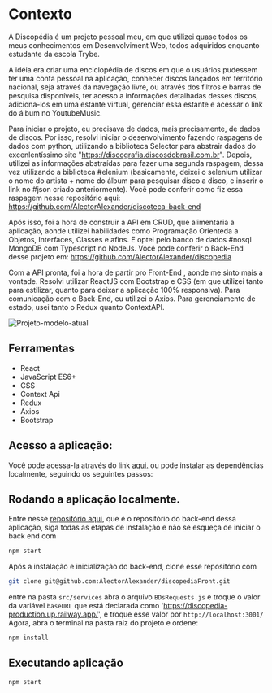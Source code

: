 # Contexto
A Discopédia é um projeto pessoal meu, em que utilizei quase todos os meus conhecimentos em Desenvolviment Web, todos adquiridos enquanto estudante da escola Trybe.

A idéia era criar uma enciclopédia de discos em que o usuários pudessem ter uma conta pessoal na aplicação, conhecer discos lançados em território nacional, seja atraveś da navegação livre, ou através dos filtros e barras de pesquisa disponíveis, ter acesso a informações detalhadas desses discos, adiciona-los em uma estante virtual, gerenciar essa estante e acessar o link do álbum no YoutubeMusic.

Para iniciar o projeto, eu precisava de dados, mais precisamente, de dados de discos. Por isso, resolvi iniciar o desenvolvimento fazendo raspagens de dados com python, utilizando a biblioteca Selector para abstrair dados do excenlentíssimo site "https://discografia.discosdobrasil.com.br". Depois, utilizei as informações abstraídas para fazer uma segunda raspagem, dessa vez utilizando a biblioteca #elenium (basicamente, deixei o selenium utilizar o nome do artista + nome do álbum para pesquisar disco a disco, e inserir o link no #json criado anteriormente). Você pode conferir como fiz essa raspagem nesse repositório aqui: https://github.com/AlectorAlexander/discoteca-back-end



Após isso, foi a hora de construir a API em CRUD, que alimentaria a aplicação, aonde utilizei habilidades como Programação Orienteda a Objetos, Interfaces, Classes e afins. E optei pelo banco de dados #nosql MongoDB com Typescript no NodeJs. Você pode conferir o Back-End  desse projeto em:
https://github.com/AlectorAlexander/discopedia



Com a API pronta, foi a hora de partir pro Front-End , aonde me sinto mais a vontade. Resolvi utilizar ReactJS com Bootstrap e CSS (em que utilizei tanto para estilizar, quanto para deixar a aplicação 100% responsiva). Para comunicação com o Back-End, eu utilizei o Axios. Para gerenciamento de estado, usei tanto o Redux quanto ContextAPI.

<img src='discopedia.gif' alt='Projeto-modelo-atual'>

## Ferramentas

* React
* JavaScript ES6+
* CSS
* Context Api
* Redux
* Axios
* Bootstrap

## Acesso a aplicação:
Você pode acessa-la através do link <a href="https://discopediafront-production.up.railway.app/">aqui.</a> ou pode instalar as dependências localmente, seguindo os seguintes passos:

## Rodando a aplicação localmente.

Entre nesse <a href="https://github.com/AlectorAlexander/discopedia/tree/master">repositório aqui</a>, que é o repositório do back-end dessa aplicação, siga todas as etapas de instalação e não se esqueça de iniciar o back end com 

``` bash
npm start
``` 
Após a instalação e inicialização do back-end, clone esse repositório com 
``` bash
git clone git@github.com:AlectorAlexander/discopediaFront.git
``` 
entre na pasta `śrc/services` abra o arquivo `BDsRequests.js` e troque o valor da variável `baseURL` que está declarada como 'https://discopedia-production.up.railway.app/', e troque esse valor por `http://localhost:3001/`
Agora, abra o terminal na pasta raiz do projeto e ordene:

``` bash
npm install
``` 

## Executando aplicação

  ``` bash
  npm start
  ```
